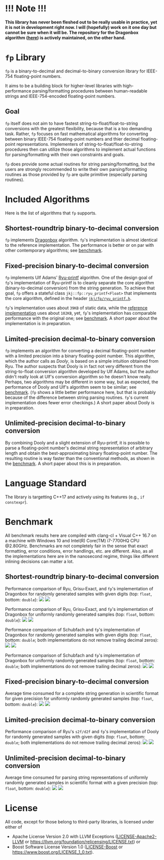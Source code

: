 # !!! Note !!!
**This library has never been fleshed out to be really usable in practice, yet it is not in development right now. I will (hopefully) work on it one day but cannot be sure when it will be. The repository for the Dragonbox algorithm ([here](https://github.com/jk-jeon/dragonbox)) is actively maintained, on the other hand.**


# `fp` Library
`fp` is a binary-to-decimal and decimal-to-binary conversion library for IEEE-754 floating-point numbers.

It aims to be a building block for higher-level libraries with high-performance parsing/formatting procedures between human-readable strings and IEEE-754-encoded floating-point numbers.

## Goal
`fp` itself does not aim to have fastest string-to-float/float-to-string conversions with the greatest flexibility, because that is a too demanding task. Rather, `fp` focuses on fast mathematical algorithms for converting between binary IEEE-754 floating-point numbers and thier decimal floating-point representations. Implementers of string-to-float/float-to-string procedures then can utilize those algorithms to implement actual functions for parsing/formatting with their own constraints and goals.

`fp` does provide some actual routines for string parsing/formatting, but the users are strongly recommended to write their own parsing/formatting routines as those provided by `fp` are quite primitive (especially parsing routines).

# Included Algorithms
Here is the list of algorithms that `fp` supports.

## Shortest-roundtrip binary-to-decimal conversion
`fp` implements [Dragonbox](https://github.com/jk-jeon/dragonbox) algorithm. `fp`'s implementation is almost identical to the reference implementation. The performance is better or on par with other contemporary algorithms; see [benchmark](https://github.com/jk-jeon/fp#shortest-roundtrip-binary-to-decimal-conversion-1).

## Fixed-precision binary-to-decimal conversion
`fp` implements Ulf Adams' [Ryu-printf](https://dl.acm.org/doi/pdf/10.1145/3360595) algorithm. One of the design goal of `fp`'s implementation of Ryu-printf is to cleanly separate the core algorithm (binary-to-decimal conversion) from the string generation. To achieve that goal, `fp` offers a stateful class `jkj::fp::ryu_printf<Float>` that implements the core algorithm, defined in the header [`jkj/fp/ryu_printf.h`](include/jkj/fp/ryu_printf.h).

`fp`'s implementation uses about `39KB` of static data, while the [reference implementation](https://github.com/ulfjack/ryu) uses about `102KB`, yet, `fp`'s implementation has  comparable performance with the original one; see [benchmark](https://github.com/jk-jeon/fp#fixed-precision-binary-to-decimal-conversion-1). A short paper about the implementation is in preparation.

## Limited-precision decimal-to-binary conversion
`fp` implements an algorithm for converting a decimal floating-point number with a limited precision into a binary floating-point number. This algorithm, which the author calls as *Dooly*, is based on a simple intuition obtained from Ryu. The author suspects that Dooly is in fact not very different from the string-to-float conversion algorithm developed by Ulf Adams, but the author didn't really look at Ulf's conversion algorithm so he doesn't know really. Perhaps, two algorithms may be different in some way, but as expected, the performance of Dooly and Ulf's algorithm seem to be similar; see [benchmark](https://github.com/jk-jeon/fp#limited-precision-decimal-to-binary-conversion-1). (`fp` shows a little better performance here, but that is probably because of the difference between string parsing routines. `fp`'s current implementation does fewer error checkings.) A short paper about Dooly is in preparation.

## Unlimited-precision decimal-to-binary conversion
By combining Dooly and a slight extension of Ryu-printf, it is possible to parse a floating-point number's decimal string representation of arbitrary length and obtain the best-approximating binary floating-point number. The resulting routine is way faster than the conventional methods, as shown in the [benchmark](https://github.com/jk-jeon/fp#unlimited-precision-decimal-to-binary-conversion-1). A short paper about this is in preparation.

# Language Standard
The library is targetting C++17 and actively using its features (e.g., `if constexpr`).

# Benchmark
All benchmark results here are compiled with clang-cl + Visual C++ 16.7 on a machine with Windows 10 and Intel(R) Core(TM) i7-7700HQ CPU @2.80GHz. Benchmarks are not completely fair in the sense that exact formatting, error conditions, error handlings, etc. are different. Also, as all the implementations here are in the nanosecond regime, things like different inlining decisions can matter a lot.

## Shortest-roundtrip binary-to-decimal conversion
Performance comparison of Ryu, Grisu-Exact, and `fp`'s implementation of Dragonbox for randomly generated samples with given digits (top: `float`, bottom: `double`):
![](subproject/benchmark/results/to_chars_shortest_roundtrip_digits_benchmark_binary32_clang.png)
![](subproject/benchmark/results/to_chars_shortest_roundtrip_digits_benchmark_binary64_clang.png)

Performance comparison of Ryu, Grisu-Exact, and `fp`'s implementation of Dragonbox for uniformly randomly generated samples (top: `float`, bottom: `double`):
![](subproject/benchmark/results/to_chars_shortest_roundtrip_uniform_benchmark_binary32_clang.png)
![](subproject/benchmark/results/to_chars_shortest_roundtrip_uniform_benchmark_binary64_clang.png)

Performance comparison of Schubfach and `fp`'s implementation of Dragonbox for randomly generated samples with given digits (top: `float`, bottom: `double`; both implementations do not remove trailing decimal zeros):
![](subproject/benchmark/results/to_chars_shortest_roundtrip_digits_benchmark_ntzr_binary32_clang.png)
![](subproject/benchmark/results/to_chars_shortest_roundtrip_digits_benchmark_ntzr_binary64_clang.png)

Performance comparison of Schubfach and `fp`'s implementation of Dragonbox for uniformly randomly generated samples (top: `float`, bottom: `double`; both implementations do not remove trailing decimal zeros):
![](subproject/benchmark/results/to_chars_shortest_roundtrip_uniform_benchmark_ntzr_binary32_clang.png)
![](subproject/benchmark/results/to_chars_shortest_roundtrip_uniform_benchmark_ntzr_binary64_clang.png)


## Fixed-precision binary-to-decimal conversion
Average time consumed for a complete string generation in scientific format for given precision for uniformly randomly generated samples (top: `float`, bottom: `double`):
![](subproject/benchmark/results/to_chars_fixed_precision_benchmark_binary32_clang.png)
![](subproject/benchmark/results/to_chars_fixed_precision_benchmark_binary64_clang.png)


## Limited-precision decimal-to-binary conversion
Performance comparison of Ryu's `s2f/d2f` and `fp`'s implementation of Dooly for randomly generated samples with given digits (top: `float`, bottom: `double`; both implementations do not remove trailing decimal zeros):
![](subproject/benchmark/results/from_chars_limited_precision_benchmark_binary32_clang.png)
![](subproject/benchmark/results/from_chars_limited_precision_benchmark_binary64_clang.png)

## Unlimited-precision decimal-to-binary conversion
Average time consumed for parsing string representations of uniformly randomly generated samples in scientific format with a given precision (top: `float`, bottom: `double`):
![](subproject/benchmark/results/from_chars_unlimited_precision_benchmark_binary32_clang.png)
![](subproject/benchmark/results/from_chars_unlimited_precision_benchmark_binary64_clang.png)


# License
All code, except for those belong to third-party libraries, is licensed under either of

 * Apache License Version 2.0 with LLVM Exceptions ([LICENSE-Apache2-LLVM](LICENSE-Apache2-LLVM) or https://llvm.org/foundation/relicensing/LICENSE.txt) or
 * Boost Software License Version 1.0 ([LICENSE-Boost](LICENSE-Boost) or https://www.boost.org/LICENSE_1_0.txt).
